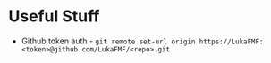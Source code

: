 # Useful Stuff
* Github token auth - ``` git remote set-url origin https://LukaFMF:<token>@github.com/LukaFMF/<repo>.git ```

